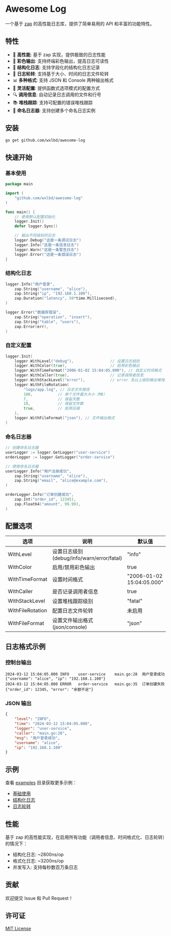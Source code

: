 # Awesome Log

一个基于 [zap](https://github.com/uber-go/zap) 的高性能日志库，提供了简单易用的 API 和丰富的功能特性。

## 特性

- 🚀 **高性能**: 基于 zap 实现，提供极致的日志性能
- 🎨 **彩色输出**: 支持终端彩色输出，提高日志可读性
- 📝 **结构化日志**: 支持字段化的结构化日志记录
- 🔄 **日志轮转**: 支持基于大小、时间的日志文件轮转
- 📊 **多种格式**: 支持 JSON 和 Console 两种输出格式
- 🎯 **灵活配置**: 提供函数式选项模式的配置方式
- 🔍 **调用信息**: 自动记录日志调用的文件和行号
- 📚 **堆栈跟踪**: 支持可配置的错误堆栈跟踪
- 🌈 **命名日志器**: 支持创建多个命名日志实例

## 安装

```bash
go get github.com/wxlbd/awesome-log
```

## 快速开始

### 基本使用

```go
package main

import (
    "github.com/wxlbd/awesome-log"
)

func main() {
    // 使用默认配置初始化
    logger.Init()
    defer logger.Sync()

    // 输出不同级别的日志
    logger.Debug("这是一条调试日志")
    logger.Info("这是一条信息日志")
    logger.Warn("这是一条警告日志")
    logger.Error("这是一条错误日志")
}
```

### 结构化日志

```go
logger.Info("用户登录",
    zap.String("username", "alice"),
    zap.String("ip", "192.168.1.100"),
    zap.Duration("latency", 50*time.Millisecond),
)

logger.Error("数据库错误",
    zap.String("operation", "insert"),
    zap.String("table", "users"),
    zap.Error(err),
)
```

### 自定义配置

```go
logger.Init(
    logger.WithLevel("debug"),                // 设置日志级别
    logger.WithColor(true),                   // 启用彩色输出
    logger.WithTimeFormat("2006-01-02 15:04:05.000"), // 自定义时间格式
    logger.WithCaller(true),                  // 记录调用者信息
    logger.WithStackLevel("error"),           // error 及以上级别输出堆栈
    logger.WithFileRotation(
        "logs/app.log", // 日志文件路径
        100,           // 单个文件最大大小（MB）
        7,             // 保留天数
        10,            // 保留文件数
        true,          // 启用压缩
    ),
    logger.WithFileFormat("json"), // 文件输出格式
)
```

### 命名日志器

```go
// 创建命名日志器
userLogger := logger.GetLogger("user-service")
orderLogger := logger.GetLogger("order-service")

// 使用命名日志器
userLogger.Info("用户注册成功", 
    zap.String("username", "alice"),
    zap.String("email", "alice@example.com"),
)

orderLogger.Info("订单创建成功",
    zap.Int("order_id", 12345),
    zap.Float64("amount", 99.99),
)
```

## 配置选项

| 选项 | 说明 | 默认值 |
|------|------|--------|
| WithLevel | 设置日志级别 (debug/info/warn/error/fatal) | "info" |
| WithColor | 启用/禁用彩色输出 | true |
| WithTimeFormat | 设置时间格式 | "2006-01-02 15:04:05.000" |
| WithCaller | 是否记录调用者信息 | true |
| WithStackLevel | 设置堆栈跟踪级别 | "fatal" |
| WithFileRotation | 配置日志文件轮转 | 未启用 |
| WithFileFormat | 设置文件输出格式 (json/console) | "json" |

## 日志格式示例

### 控制台输出
```
2024-03-12 15:04:05.000 INFO    user-service    main.go:28  用户登录成功  {"username": "alice", "ip": "192.168.1.100"}
2024-03-12 15:04:05.000 ERROR   order-service   main.go:35  订单创建失败  {"order_id": 12345, "error": "余额不足"}
```

### JSON 输出
```json
{
    "level": "INFO",
    "time": "2024-03-12 15:04:05.000",
    "logger": "user-service",
    "caller": "main.go:28",
    "msg": "用户登录成功",
    "username": "alice",
    "ip": "192.168.1.100"
}
```

## 示例

查看 [examples](./examples) 目录获取更多示例：

- [基础使用](./examples/basic/main.go)
- [结构化日志](./examples/structured/main.go)
- [日志轮转](./examples/rotation/main.go)

## 性能

基于 zap 的高性能实现，在启用所有功能（调用者信息、时间格式化、日志轮转）的情况下：

- 结构化日志: ~2800ns/op
- 格式化日志: ~3200ns/op
- 并发写入: 支持每秒数百万条日志

## 贡献

欢迎提交 Issue 和 Pull Request！

## 许可证

[MIT License](LICENSE) 